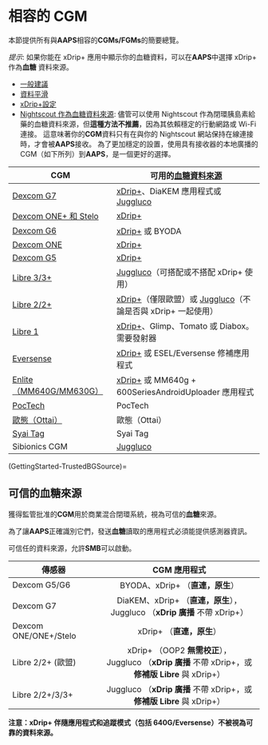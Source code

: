# 相容的 CGM

本節提供所有與**AAPS**相容的**CGMs/FGMs**的簡要總覽。

*提示*: 如果你能在 xDrip+ 應用中顯示你的血糖資料，可以在**AAPS**中選擇 xDrip+ 作為**血糖** 資料來源。

* [一般建議](../CompatibleCgms/GeneralCGMRecommendation.md)
* [資料平滑](../CompatibleCgms/SmoothingBloodGlucoseData.md)
* [xDrip+設定](../CompatibleCgms/xDrip.md)
* [Nightscout 作為血糖資料來源](../CompatibleCgms/CgmNightscoutUpload.md): 儘管可以使用 Nightscout 作為閉環胰島素給藥的血糖資料來源，但**這種方法不推薦**，因為其依賴穩定的行動網路或 Wi-Fi 連接。 這意味著你的**CGM**資料只有在與你的 Nightscout 網站保持在線連接時，才會被**AAPS**接收。 為了更加穩定的設置，使用具有接收器的本地廣播的 CGM（如下所列）到**AAPS**，是一個更好的選擇。

| CGM                                                  | 可用的[血糖資料來源](../SettingUpAaps/ConfigBuilder.md#bg-source)                                                 |
| ---------------------------------------------------- | -------------------------------------------------------------------------------------------------------- |
| [Dexcom G7](../CompatibleCgms/DexcomG7.md)           | [xDrip+](../CompatibleCgms/xDrip.md)、DiaKEM 應用程式或 [Juggluco](../CompatibleCgms/Juggluco.md)              |
| [Dexcom ONE+ 和 Stelo](../CompatibleCgms/DexcomG7.md) | [xDrip+](../CompatibleCgms/xDrip.md)                                                                     |
| [Dexcom G6](../CompatibleCgms/DexcomG6.md)           | [xDrip+](../CompatibleCgms/xDrip.md) 或 BYODA                                                             |
| [Dexcom ONE](../CompatibleCgms/DexcomG6.md)          | [xDrip+](../CompatibleCgms/xDrip.md)                                                                     |
| [Dexcom G5](../CompatibleCgms/DexcomG5.md)           | [xDrip+](../CompatibleCgms/xDrip.md)                                                                     |
| [Libre 3/3+](../CompatibleCgms/Libre3.md)            | [Juggluco](../CompatibleCgms/Juggluco.md)（可搭配或不搭配 xDrip+ 使用）                                             |
| [Libre 2/2+](../CompatibleCgms/Libre2.md)            | [xDrip+](../CompatibleCgms/xDrip.md)（僅限歐盟）或 [Juggluco](../CompatibleCgms/Juggluco.md)（不論是否與 xDrip+ 一起使用） |
| [Libre 1](../CompatibleCgms/Libre1.md)               | [xDrip+](../CompatibleCgms/xDrip.md)、Glimp、Tomato 或 Diabox。 需要發射器                                        |
| [Eversense](../CompatibleCgms/Eversense.md)          | [xDrip+](../CompatibleCgms/xDrip.md) 或 ESEL/Eversense 修補應用程式                                             |
| [Enlite（MM640G/MM630G）](../CompatibleCgms/MM640g.md) | [xDrip+](../CompatibleCgms/xDrip.md) 或 MM640g + 600SeriesAndroidUploader 應用程式                            |
| [PocTech](../CompatibleCgms/PocTech.md)              | PocTech                                                                                                  |
| [歐態（Ottai）](../CompatibleCgms/OttaiM8.md)            | 歐態（Ottai）                                                                                                |
| [Syai Tag](../CompatibleCgms/SyaiTagX1.md)           | Syai Tag                                                                                                 |
| Sibionics CGM                                        | [Juggluco](../CompatibleCgms/Juggluco.md)                                                                |

(GettingStarted-TrustedBGSource)=

## 可信的血糖來源

獲得監管批准的**CGM**用於商業混合閉環系統，視為可信的**血糖**來源。

為了讓**AAPS**正確識別它們，發送**血糖**讀取的應用程式必須能提供感測器資訊。

可信任的資料來源，允許**SMB**可以啟動。

| 傳感器                   |                                        CGM 應用程式                                        |
| --------------------- |:--------------------------------------------------------------------------------------:|
| Dexcom G5/G6          |                                BYODA、xDrip+ （**直連，原生**）                                |
| Dexcom G7             |            DiaKEM、xDrip+ （**直連，原生**），</br>Juggluco （**xDrip 廣播** 不帶 xDrip+）            |
| Dexcom ONE/ONE+/Stelo |                                   xDrip+ （**直連，原生**）                                   |
| Libre 2/2+ (歐盟)       | xDrip+ （OOP2 **無需校正**），</br>Juggluco （**xDrip 廣播** 不帶 xDrip+，或 **修補版 Libre** 與 xDrip+） |
| Libre 2/2+/3/3+       |               Juggluco （**xDrip 廣播** 不帶 xDrip+，或 **修補版 Libre** 與 xDrip+）               |

**注意：xDrip+ 伴隨應用程式和追蹤模式（包括 640G/Eversense）不被視為可靠的資料來源。**
